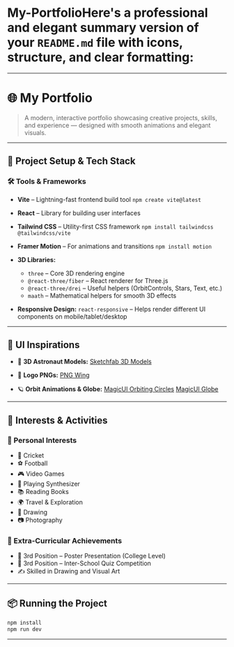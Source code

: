 # My-PortfolioHere's a **professional and elegant** summary version of your `README.md` file with icons, structure, and clear formatting:

---

# 🌐 My Portfolio

> A modern, interactive portfolio showcasing creative projects, skills, and experience — designed with smooth animations and elegant visuals.

---

## 🚀 Project Setup & Tech Stack

### 🛠️ Tools & Frameworks

* **Vite** – Lightning-fast frontend build tool
  `npm create vite@latest`

* **React** – Library for building user interfaces

* **Tailwind CSS** – Utility-first CSS framework
  `npm install tailwindcss @tailwindcss/vite`

* **Framer Motion** – For animations and transitions
  `npm install motion`

* **3D Libraries:**

  * `three` – Core 3D rendering engine
  * `@react-three/fiber` – React renderer for Three.js
  * `@react-three/drei` – Useful helpers (OrbitControls, Stars, Text, etc.)
  * `maath` – Mathematical helpers for smooth 3D effects

* **Responsive Design:**
  `react-responsive` – Helps render different UI components on mobile/tablet/desktop

---

## 🌟 UI Inspirations

* 🤖 **3D Astronaut Models:**
  [Sketchfab 3D Models](https://sketchfab.com/search?q=astronot&type=models)

* 🎨 **Logo PNGs:**
  [PNG Wing](https://www.pngwing.com/)

* 🪐 **Orbit Animations & Globe:**
  [MagicUI Orbiting Circles](https://magicui.design/docs/components/orbiting-circles)
  [MagicUI Globe](https://magicui.design/docs/components/globe)

---

## 🎯 Interests & Activities

### 🎯 Personal Interests

* 🏏 Cricket
* ⚽ Football
* 🎮 Video Games
* 🎹 Playing Synthesizer
* 📚 Reading Books
* 🌍 Travel & Exploration
* 🎨 Drawing
* 📷 Photography

### 🏅 Extra-Curricular Achievements

* 🥉 3rd Position – Poster Presentation (College Level)
* 🥉 3rd Position – Inter-School Quiz Competition
* ✍️ Skilled in Drawing and Visual Art

---

## 📦 Running the Project

```bash
npm install
npm run dev
```

---


